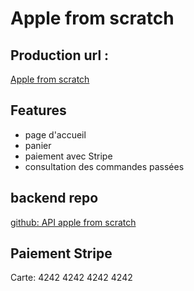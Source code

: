 # Apple from scratch

## Production url : 
[Apple from scratch](https://apple-from-scratch-front.vercel.app/)

## Features
- page d'accueil
- panier
- paiement avec Stripe
- consultation des commandes passées

## backend repo

[github: API apple from scratch](https://github.com/okabasele/apple-from-scratch-api)


## Paiement Stripe

Carte: 4242 4242 4242 4242
